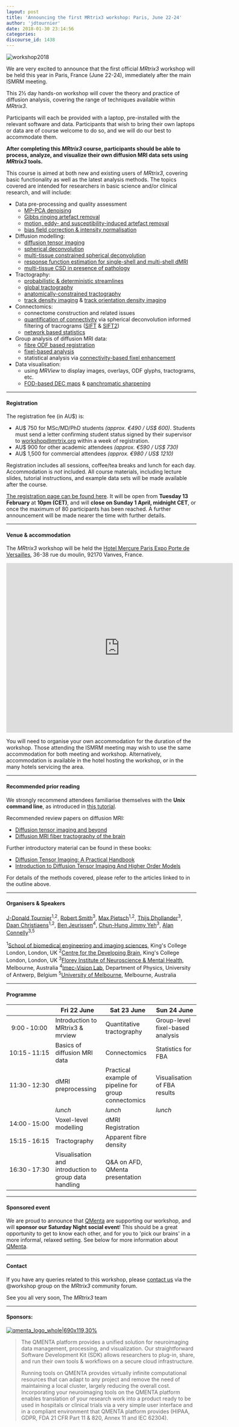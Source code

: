 ```yaml
---
layout: post
title: 'Announcing the first MRtrix3 workshop: Paris, June 22-24'
author: 'jdtournier'
date: 2018-01-30 23:14:56
categories:
discourse_id: 1438
---
```

![workshop2018](http://community.mrtrix.org/uploads/default/original/2X/4/48694c5a817089ceca44a54d30a40d6fa99a0c5e.png)

We are very excited to announce that the first official _MRtrix3_ workshop will be held this year in Paris, France (June 22-24), immediately after the main ISMRM meeting. 

This 2½ day hands-on workshop will cover the theory and practice of diffusion analysis, covering the range of techniques available within _MRtrix3_. 

Participants will each be provided with a laptop, pre-installed with the relevant software and data. Participants that wish to bring their own laptops or data are of course welcome to do so, and we will do our best to accommodate them. 

**After completing this _MRtrix3_ course, participants should be able to process, analyze, and visualize their own diffusion MRI data sets using _MRtrix3_ tools.**

This course is aimed at both new and existing users of _MRtrix3_, covering basic functionality as well as the latest analysis methods. The topics covered are intended for researchers in basic science and/or clinical research, and will include: 

- Data pre-processing and quality assessment
  - [MP-PCA denoising](https://www.ncbi.nlm.nih.gov/pubmed/27523449)
  - [Gibbs ringing artefact removal](https://www.ncbi.nlm.nih.gov/pubmed/26745823)
  - [motion, eddy- and susceptibility-induced artefact removal](https://www.ncbi.nlm.nih.gov/pubmed/26481672) 
  - [bias field correction & intensity normalisation](https://www.researchgate.net/publication/315836355_Bias_Field_Correction_and_Intensity_Normalisation_for_Quantitative_Analysis_of_Apparent_Fibre_Density)
- Diffusion modelling:
   - [diffusion tensor imaging](https://www.ncbi.nlm.nih.gov/pubmed/12489095)
   - [spherical deconvolution](https://www.ncbi.nlm.nih.gov/pubmed/17379540)
   - [multi-tissue constrained spherical deconvolution](https://www.ncbi.nlm.nih.gov/pubmed/25109526)
   - [response function estimation for single-shell and multi-shell dMRI](http://mrtrix.readthedocs.io/en/doctest/constrained_spherical_deconvolution/response_function_estimation.html)
   - [multi-tissue CSD in presence of pathology](https://www.researchgate.net/publication/315836029_Towards_interpretation_of_3-tissue_constrained_spherical_deconvolution_results_in_pathology)
- Tractography:
  - [probabilistic & deterministic streamlines](http://onlinelibrary.wiley.com/doi/10.1002/ima.22005/abstract)
  - [global tractography](https://www.ncbi.nlm.nih.gov/pubmed/26272729) 
  - [anatomically-constrained tractography](https://www.ncbi.nlm.nih.gov/pubmed/22705374)
  - [track density imaging](https://www.ncbi.nlm.nih.gov/pubmed/20643215) & [track orientation density imaging](https://www.ncbi.nlm.nih.gov/pubmed/24389015)
- Connectomics:
  - connectome construction and related issues
  - [quantification of connectivity](https://www.ncbi.nlm.nih.gov/pubmed/25312774) via spherical deconvolution informed filtering of tracrograms ([SIFT](https://www.ncbi.nlm.nih.gov/pubmed/23238430) & [SIFT2](https://www.ncbi.nlm.nih.gov/pubmed/26163802))
  - [network based statistics](https://www.ncbi.nlm.nih.gov/pubmed/20600983)
- Group analysis of diffusion MRI data:
  - [fibre ODF based registration](https://www.ncbi.nlm.nih.gov/pubmed/21316463)
  - [fixel-based analysis](https://www.ncbi.nlm.nih.gov/pubmed/27639350)
  - statistical analysis via [connectivity-based fixel enhancement](https://www.ncbi.nlm.nih.gov/pubmed/26004503)
- Data visualisation:
  - using _MRView_ to display images, overlays, ODF glyphs, tractograms, etc.
  - [FOD-based DEC maps](https://www.researchgate.net/publication/276412466_Time_to_move_on_an_FOD-based_DEC_map_to_replace_DTI%27s_trademark_DEC_FA) & [panchromatic sharpening](https://www.researchgate.net/publication/276412176_Panchromatic_sharpening_of_FOD-based_DEC_maps_by_structural_T1_information)

--- 

#### Registration

The registration fee (in AU$) is:
- AU$ 750 for MSc/MD/PhD students _(approx. €490 / US$ 600)_. Students must send a letter confirming student status signed by their supervisor to workshop@mrtrix.org within a week of registration.
- AU$ 900 for other academic attendees _(approx. €590 / US$ 730)_
- AU$ 1,500 for commercial attendees _(approx.  €980 / US$ 1210)_

Registration includes all sessions, coffee/tea breaks and lunch for each day. Accommodation is _not_ included. All course materials, including lecture slides, tutorial instructions, and example data sets will be made available after the course.

[The registration page can be found here](https://events.ticketbooth.com.au/event/mrtrix3-workshop-paris/). It will be open from **Tuesday 13 February** at **10pm (CET)**, and will **close on Sunday 1 April, midnight CET**, or once the maximum of 80 participants has been reached. A further announcement will be made nearer the time with further details. 

---

#### Venue & accommodation

The _MRtrix3_ workshop will be held the [Hotel Mercure Paris Expo Porte de Versailles](http://www.mercure.com/gb/hotel-0375-mercure-paris-porte-de-versailles-expo-hotel/index.shtml), 36-38 rue du moulin, 92170 Vanves, France. 

<iframe src="https://www.google.com/maps/embed?pb=!1m18!1m12!1m3!1d2626.645493746547!2d2.2890146152365918!3d48.82682507928453!2m3!1f0!2f0!3f0!3m2!1i1024!2i768!4f13.1!3m3!1m2!1s0x47e67068aabf589b%3A0x37c908c3bb39dddb!2sHotel+Mercure+Paris+Porte+de+Versailles+Expo!5e0!3m2!1sen!2suk!4v1517244818305" width="600" height="450" frameborder="0" style="border:0" allowfullscreen></iframe>

You will need to organise your own accommodation for the duration of the workshop. Those attending the ISMRM meeting may wish to use the same accommodation for both meeting and workshop. Alternatively, accommodation is available in the hotel hosting the workshop, or in the many hotels servicing the area.

---

#### Recommended prior reading

We strongly recommend attendees familiarise themselves with the **Unix command line**, as introduced in [this tutorial](http://command-line-tutorial.readthedocs.io/).

Recommended review papers on diffusion MRI:
- [Diffusion tensor imaging and beyond](https://www.ncbi.nlm.nih.gov/pubmed/21469191)
- [Diffusion MRI fiber tractography of the  brain](http://onlinelibrary.wiley.com/doi/10.1002/nbm.3785/full)

Further introductory material can be found in these books:
- [Diffusion Tensor Imaging: A Practical Handbook](http://www.springer.com/gp/book/9781493931170)
- [Introduction to Diffusion Tensor Imaging And Higher Order Models](https://www.elsevier.com/books/introduction-to-diffusion-tensor-imaging/mori/978-0-12-398398-5)

For details of the methods covered, please refer to the articles linked to in the outline above. 

---

#### Organisers & Speakers

[J-Donald Tournier](https://kclpure.kcl.ac.uk/portal/jacques-donald.tournier.html)<sup>1,2</sup>,  [Robert Smith](https://www.florey.edu.au/user/5819)<sup>3</sup>, [Max Pietsch](https://kclpure.kcl.ac.uk/portal/en/persons/maximilian-pietsch(211dfcc7-1906-4d55-ab52-1a0e5d9fc7fc).html)<sup>1,2</sup>, [Thijs Dhollander](https://www.florey.edu.au/user/5276)<sup>3</sup>, [Daan Christiaens](https://kclpure.kcl.ac.uk/portal/daan.christiaens.html)<sup>1,2</sup>, [Ben Jeurissen](https://visielab.uantwerpen.be/people/ben-jeurissen)<sup>4</sup>, [Chun-Hung Jimmy Yeh](https://www.florey.edu.au/user/5595)<sup>3</sup>, [Alan Connelly](https://www.florey.edu.au/user/5256)<sup>3,5</sup>

<sup>1</sup>[School of biomedical engineering and imaging sciences](https://www.kcl.ac.uk/lsm/research/divisions/imaging/Research.aspx), King's College London, London, UK
<sup>2</sup>[Centre for the Developing Brain](https://www.developingbrain.co.uk/), King's College London, London, UK
<sup>3</sup>[Florey Institute of Neuroscience & Mental Health](https://www.florey.edu.au/), Melbourne, Australia
<sup>4</sup>[Imec-Vision Lab](https://visielab.uantwerpen.be/), Department of Physics, University of Antwerp, Belgium
<sup>5</sup>[University of Melbourne](https://www.unimelb.edu.au/), Melbourne, Australia

----

#### Programme

|  | Fri 22 June | Sat 23 June | Sun 24 June |
| :---: | --- | --- | --- |
| 9:00&nbsp;&#8209;&nbsp;10:00 | Introduction to MRtrix3 & mrview | Quantitative tractography | Group-level fixel-based analysis |
| 10:15&nbsp;&#8209;&nbsp;11:15 | Basics of diffusion MRI data | Connectomics | Statistics for FBA |
| 11:30&nbsp;&#8209;&nbsp;12:30 | dMRI preprocessing | Practical example of pipeline for group connectomics | Visualisation of FBA results |
|  | _lunch_ | _lunch_ | _lunch_ |
| 14:00&nbsp;&#8209;&nbsp;15:00 | Voxel-level modelling | dMRI Registration | | 
| 15:15&nbsp;&#8209;&nbsp;16:15 | Tractography  | Apparent fibre density | |
| 16:30&nbsp;&#8209;&nbsp;17:30 | Visualisation and introduction to group data handling| Q&A on AFD, QMenta presentation | | 

---
#### Sponsored event

We are proud to announce that [QMenta](https://www.qmenta.com/) are supporting our workshop, and will **sponsor our Saturday Night social event**! This should be a great opportunity to get to know each other, and for you to 'pick our brains' in a more informal, relaxed setting. See below for more information about [QMenta](https://www.qmenta.com/).

---

#### Contact

If you have any queries related to this workshop, please [contact us](http://community.mrtrix.org/new-message?groupname=workshop&title=workshop%20inquiry) via the @workshop group on the _MRtrix3_ community forum.


See you all very soon,
The _MRtrix3_ team


---

#### Sponsors:

[![qmenta_logo_whole|690x119,30%](upload://rrDjn09k4JAlih950HxRDIm6saL.jpg)](http://community.mrtrix.orghttps://www.qmenta.com/)
>
> The QMENTA platform provides a unified solution for neuroimaging data management, processing, and visualization. Our straightforward Software Development Kit (SDK) allows researchers to plug-in, share, and run their own tools & workflows on a secure cloud infrastructure. 
>
>Running tools on QMENTA provides virtually infinite computational resources that can adapt to any project and remove the need of maintaining a local cluster, largely reducing the overall cost. Incorporating your neuroimaging tools on the QMENTA platform enables translation of your research work into a product ready to be used in hospitals or clinical trials via a very simple user interface and in a compliant environment that QMENTA platform provides (HIPAA, GDPR, FDA 21 CFR Part 11 & 820, Annex 11 and IEC 62304).
            
